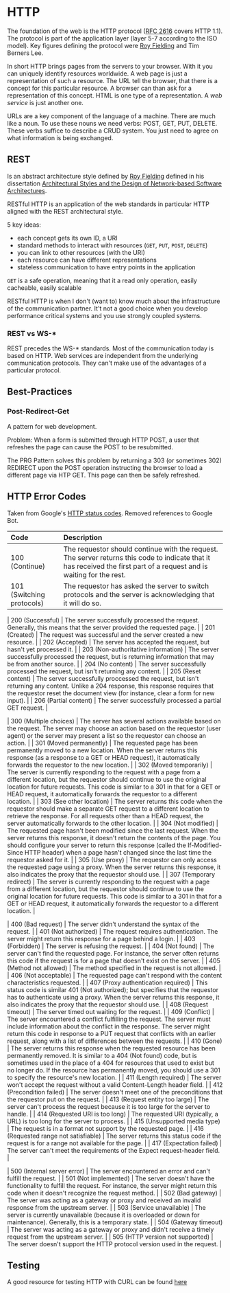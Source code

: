 # HTTP #

The foundation of the web is the HTTP protocol ([RFC 2616](http://www.ietf.org/rfc/rfc2616.txt) covers HTTP 1.1). The protocol is part of the application layer (layer 5-7 according to the ISO model). Key figures defining the protocol were [Roy Fielding](http://www.ics.uci.edu/~fielding/) and Tim Berners Lee.

In short HTTP brings pages from the servers to your browser. With it you can uniquely identify resources worldwide. A web page is just a representation of such a resource. The URL tell the browser, that there is a concept for this particular resource. A browser can than ask for a representation of this concept. HTML is one type of a representation. A _web service_ is just another one.

URLs are a key component of the language of a machine. There are much like a noun. To use these nouns we need verbs: POST, GET, PUT, DELETE. These verbs suffice to describe a CRUD system. You just need to agree on what information is being exchanged.

## REST ##

Is an abstract architecture style defined by [Roy Fielding](http://www.ics.uci.edu/~fielding/) defined in his dissertation [Architectural Styles and the Design of Network-based Software Architectures](http://www.ics.uci.edu/~fielding/pubs/dissertation/top.htm).

RESTful HTTP is an application of the web standards in particular HTTP aligned with the REST architectural style.

5 key ideas:

*   each concept gets its own ID, a URI
*   standard methods to interact with resources (`GET`, `PUT`, `POST`, `DELETE`)
*   you can link to other resources (with the URI)
*   each resource can have different representations
*   stateless communication to have entry points in the application

`GET` is a safe operation, meaning that it a read only operation, easily cacheable, easily scalable

RESTful HTTP is when I don't (want to) know much about the infrastructure of the communication partner. It't not a good choice when you develop performance critical systems and you use strongly coupled systems.

### REST vs WS-\* ###

REST precedes the WS-\* standards. Most of the communication today is based on HTTP. Web services are independent from the underlying communication protocols. They can't make use of the advantages of a particular protocol.

## Best-Practices ##

### Post-Redirect-Get ###

A pattern for web development.

Problem: When a form is submitted through HTTP POST, a user that refreshes the page can cause the POST to be resubmitted.

The PRG Pattern solves this problem by returning a 303 (or sometimes 302) REDIRECT upon the POST operation instructing the browser to load a different page via HTP GET. This page can then be safely refreshed.

## HTTP Error Codes ##

Taken from Google's [HTTP status codes](http://www.google.com/support/webmasters/bin/answer.py?hl=en&answer=40132). Removed references to Google Bot.

| Code | Description |
| :---- | :---- |
| 100 (Continue) | The requestor should continue with the request. The server returns this code to indicate that it has received the first part of a request and is waiting for the rest. |
| 101 (Switching protocols) | The requestor has asked the server to switch protocols and the server is acknowledging that it will do so. |

| 200 (Successful) | The server successfully processed the request. Generally, this means that the server provided the requested page. |
| 201 (Created) | The request was successful and the server created a new resource. |
| 202 (Accepted) | The server has accepted the request, but hasn't yet processed it. |
| 203 (Non-authoritative information) | The server successfully processed the request, but is returning information that may be from another source. |
| 204 (No content) | The server successfully processed the request, but isn't returning any content. |
| 205 (Reset content) | The server successfully proccessed the request, but isn't returning any content. Unlike a 204 response, this response requires that the requestor reset the document view (for instance, clear a form for new input). |
| 206 (Partial content) | The server successfully processed a partial GET request. |

| 300 (Multiple choices) | The server has several actions available based on the request. The server may choose an action based on the requestor (user agent) or the server may present a list so the requestor can choose an action. |
| 301 (Moved permanently) | The requested page has been permanently moved to a new location. When the server returns this response (as a response to a GET or HEAD request), it automatically forwards the requestor to the new location.  |
| 302 (Moved temporarily) | The server is currently responding to the request with a page from a different location, but the requestor should continue to use the original location for future requests. This code is similar to a 301 in that for a GET or HEAD request, it automatically forwards the requestor to a different location. |
| 303 (See other location) | The server returns this code when the requestor should make a separate GET request to a different location to retrieve the response. For all requests other than a HEAD request, the server automatically forwards to the other location. |
| 304 (Not modified) | The requested page hasn't been modified since the last request. When the server returns this response, it doesn't return the contents of the page. You should configure your server to return this response (called the If-Modified-Since HTTP header) when a page hasn't changed since the last time the requestor asked for it. |
| 305 (Use proxy) | The requestor can only access the requested page using a proxy. When the server returns this response, it also indicates the proxy that the requestor should use. |
| 307 (Temporary redirect) | The server is currently responding to the request with a page from a different location, but the requestor should continue to use the original location for future requests. This code is similar to a 301 in that for a GET or HEAD request, it automatically forwards the requestor to a different location. |

| 400 (Bad request) | The server didn't understand the syntax of the request. |
| 401 (Not authorized) | The request requires authentication. The server might return this response for a page behind a login. |
| 403 (Forbidden) | The server is refusing the request. |
| 404 (Not found) | The server can't find the requested page. For instance, the server often returns this code if the request is for a page that doesn't exist on the server. |
| 405 (Method not allowed) | The method specified in the request is not allowed. |
| 406 (Not acceptable) | The requested page can't respond with the content characteristics requested. |
| 407 (Proxy authentication required) | This status code is similar 401 (Not authorized); but specifies that the requestor has to authenticate using a proxy. When the server returns this response, it also indicates the proxy that the requestor should use. |
| 408 (Request timeout) | The server timed out waiting for the request. |
| 409 (Conflict) | The server encountered a conflict fulfilling the request. The server must include information about the conflict in the response. The server might return this code in response to a PUT request that conflicts with an earlier request, along with a list of differences between the requests. |
| 410 (Gone) | The server returns this response when the requested resource has been permanently removed. It is similar to a 404 (Not found) code, but is sometimes used in the place of a 404 for resources that used to exist but no longer do. If the resource has permanently moved, you should use a 301 to specify the resource's new location. |
| 411 (Length required) | The server won't accept the request without a valid Content-Length header field. |
| 412 (Precondition failed) | The server doesn't meet one of the preconditions that the requestor put on the request. |
| 413 (Request entity too large) | The server can't process the request because it is too large for the server to handle. |
| 414 (Requested URI is too long) | The requested URI (typically, a URL) is too long for the server to process. |
| 415 (Unsupported media type) | The request is in a format not support by the requested page. |
| 416 (Requested range not satisfiable) | The server returns this status code if the request is for a range not available for the page. |
| 417 (Expectation failed) | The server can't meet the requirements of the Expect request-header field. |

| 500 (Internal server error) | The server encountered an error and can't fulfill the request. |
| 501 (Not implemented) | The server doesn't have the functionality to fulfill the request. For instance, the server might return this code when it doesn't recognize the request method. |
| 502 (Bad gateway) | The server was acting as a gateway or proxy and received an invalid response from the upstream server. |
| 503 (Service unavailable) | The server is currently unavailable (because it is overloaded or down for maintenance). Generally, this is a temporary state. |
| 504 (Gateway timeout) | The server was acting as a gateway or proxy and didn't receive a timely request from the upstream server. |
| 505 (HTTP version not supported) | The server doesn't support the HTTP protocol version used in the request. |

## Testing ##

A good resource for testing HTTP with CURL can be found [here](http://curl.haxx.se/docs/httpscripting.html)